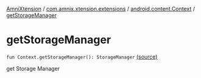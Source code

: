 [AmniXtension](../../index.md) / [com.amnix.xtension.extensions](../index.md) / [android.content.Context](index.md) / [getStorageManager](./get-storage-manager.md)

# getStorageManager

`fun Context.getStorageManager(): StorageManager` [(source)](https://github.com/AmniX/AmniXTension/tree/master/AmniXtension/src/main/java/com/amnix/xtension/extensions/ContextExtension.kt#L690)

get Storage Manager

